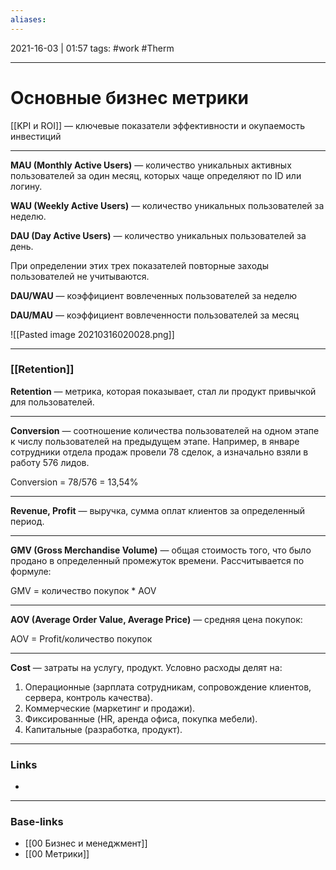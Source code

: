 ```yaml
---
aliases:
---
```

2021-16-03 | 01:57
tags: #work #Therm 
___

# Основные бизнес метрики

[[KPI и ROI]] — ключевые показатели эффективности и окупаемость инвестиций

---

**MAU (Monthly Active Users)** — количество уникальных активных пользователей за один месяц, которых чаще определяют по ID или логину.

**WAU (Weekly Active Users)** — количество уникальных пользователей за неделю.

**DAU (Day Active Users)** — количество уникальных пользователей за день.

При определении этих трех показателей повторные заходы пользователей не учитываются.

**DAU/WAU** — коэффициент вовлеченных пользователей за неделю

**DAU/МAU** — коэффициент вовлеченности пользователей за месяц

![[Pasted image 20210316020028.png]]

---

### [[Retention]] 
**Retention** — метрика, которая показывает, стал ли продукт привычкой для пользователей. 

---

**Conversion** — соотношение количества пользователей на одном этапе к числу пользователей на предыдущем этапе. Например, в январе сотрудники отдела продаж провели 78 сделок, а изначально взяли в работу 576 лидов.

Conversion = 78/576 = 13,54%

---

**Revenue, Profit** — выручка, сумма оплат клиентов за определенный период.

---

**GMV (Gross Merchandise Volume)** — общая стоимость того, что было продано в определенный промежуток времени. Рассчитывается по формуле:

GMV = количество покупок \* AOV

---

**AOV (Average Order Value, Average Price)** — средняя цена покупок:

AOV = Profit/количество покупок

---

**Cost** — затраты на услугу, продукт. Условно расходы делят на:

1.  Операционные (зарплата сотрудникам, сопровождение клиентов, сервера, контроль качества).
2.  Коммерческие (маркетинг и продажи).
3.  Фиксированные (HR, аренда офиса, покупка мебели).
4.  Капитальные (разработка, продукт).



___
### Links
- 

___
### Base-links
- [[00 Бизнес и менеджмент]]
- [[00 Метрики]]


